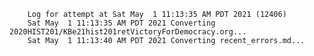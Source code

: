         Log for attempt at Sat May  1 11:13:35 AM PDT 2021 (12406)
        Sat May  1 11:13:35 AM PDT 2021 Converting 2020HIST201/KBe21hist201retVictoryForDemocracy.org...
        Sat May  1 11:13:40 AM PDT 2021 Converting recent_errors.md...
